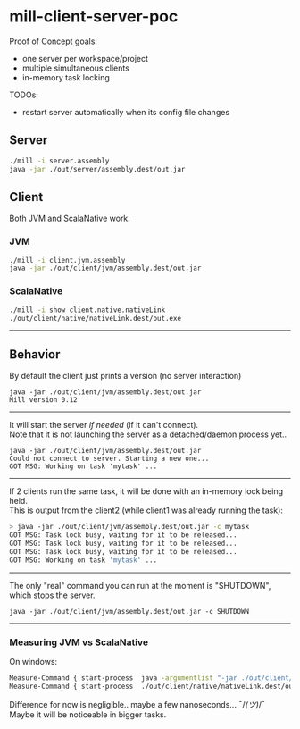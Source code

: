 # mill-client-server-poc

Proof of Concept goals:
- one server per workspace/project
- multiple simultaneous clients
- in-memory task locking

TODOs:
- restart server automatically when its config file changes

## Server 

```sh
./mill -i server.assembly
java -jar ./out/server/assembly.dest/out.jar
```

## Client

Both JVM and ScalaNative work.

### JVM
```sh
./mill -i client.jvm.assembly
java -jar ./out/client/jvm/assembly.dest/out.jar
```

### ScalaNative
```sh
./mill -i show client.native.nativeLink
./out/client/native/nativeLink.dest/out.exe
```

---
## Behavior
By default the client just prints a version (no server interaction)
```
java -jar ./out/client/jvm/assembly.dest/out.jar
Mill version 0.12
```

---
It will start the server *if needed* (if it can't connect).  
Note that it is not launching the server as a detached/daemon process yet..
```
java -jar ./out/client/jvm/assembly.dest/out.jar
Could not connect to server. Starting a new one...
GOT MSG: Working on task 'mytask' ...
```

---
If 2 clients run the same task, it will be done with an in-memory lock being held.  
This is output from the client2 (while client1 was already running the task):
```sh
> java -jar ./out/client/jvm/assembly.dest/out.jar -c mytask
GOT MSG: Task lock busy, waiting for it to be released...
GOT MSG: Task lock busy, waiting for it to be released...
GOT MSG: Task lock busy, waiting for it to be released...
GOT MSG: Working on task 'mytask' ...
```


---
The only "real" command you can run at the moment is "SHUTDOWN", which stops the server.
```
java -jar ./out/client/jvm/assembly.dest/out.jar -c SHUTDOWN
```


----

### Measuring JVM vs ScalaNative

On windows:
```sh
Measure-Command { start-process  java -argumentlist "-jar ./out/client/jvm/assembly.dest/out.jar"  -Wait }
Measure-Command { start-process  ./out/client/native/nativeLink.dest/out.exe  -Wait }
```

Difference for now is negligible.. maybe a few nanoseconds... ¯/_(ツ)_/¯  
Maybe it will be noticeable in bigger tasks.


